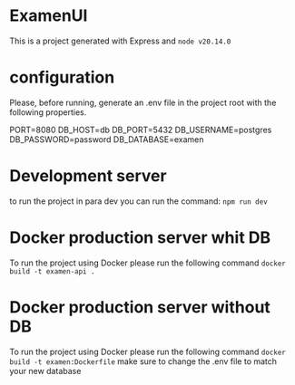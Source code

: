 # ExamenUI

This is a project generated with Express and `node v20.14.0`

# configuration
Please, before running, generate an .env file in the project root with the following properties.

PORT=8080
DB_HOST=db
DB_PORT=5432
DB_USERNAME=postgres
DB_PASSWORD=password
DB_DATABASE=examen

# Development server

to run the project in para dev you can run the command:
`npm run dev`

# Docker production server whit DB
To run the project using Docker please run the following command
`docker build -t examen-api .`

# Docker production server without DB
To run the project using Docker please run the following command
`docker build -t examen:Dockerfile`
make sure to change the .env file to match your new database

